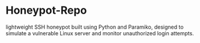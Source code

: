 # Honeypot-Repo
 lightweight SSH honeypot built using Python and Paramiko, designed to simulate a vulnerable Linux server and monitor unauthorized login attempts.
